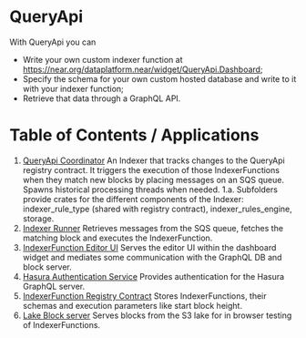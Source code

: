 # QueryApi
With QueryApi you can
* Write your own custom indexer function at https://near.org/dataplatform.near/widget/QueryApi.Dashboard;
* Specify the schema for your own custom hosted database and write to it with your indexer function;
* Retrieve that data through a GraphQL API.

# Table of Contents / Applications
1. [QueryApi Coordinator](./indexer)
An Indexer that tracks changes to the QueryApi registry contract. It triggers the execution of those IndexerFunctions
when they match new blocks by placing messages on an SQS queue. Spawns historical processing threads when needed.
   1.a.  Subfolders provide crates for the different components of the Indexer: indexer_rule_type (shared with registry contract), 
indexer_rules_engine, storage.
2. [Indexer Runner](.indexer-js-queue-handler)
   Retrieves messages from the SQS queue, fetches the matching block and executes the IndexerFunction.
3. [IndexerFunction Editor UI](./frontend)
   Serves the editor UI within the dashboard widget and mediates some communication with the GraphQL DB and block server.
4. [Hasura Authentication Service](./hasura-authentication-service)
   Provides authentication for the Hasura GraphQL server.
5. [IndexerFunction Registry Contract](./registry)
   Stores IndexerFunctions, their schemas and execution parameters like start block height.
6. [Lake Block server](./block-server)
   Serves blocks from the S3 lake for in browser testing of IndexerFunctions.
